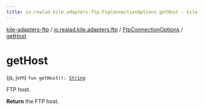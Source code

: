 ```yaml
---
title: io.realad.kile.adapters.ftp.FtpConnectionOptions.getHost - kile-adapters-ftp
---
```


[kile-adapters-ftp](../../index.html) / [io.realad.kile.adapters.ftp](../index.html) / [FtpConnectionOptions](index.html) / [getHost](./get-host.html)

# getHost

(js, jvm) `fun getHost(): `[`String`](https://kotlinlang.org/api/latest/jvm/stdlib/kotlin/-string/index.html)

FTP host.

**Return**
the FTP host.


